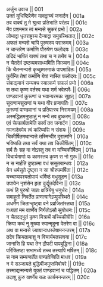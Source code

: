 अर्जुन उवाच ||	001    
उक्तं युधिष्ठिरेणैव यावद्वाच्यं जनार्दन |	001a  
तव वाक्यं तु मे श्रुत्वा प्रतिभाति परंतप ||	001c  
नैव प्रशममत्र त्वं मन्यसे सुकरं प्रभो |	002a  
लोभाद्वा धृतराष्ट्रस्य दैन्याद्वा समुपस्थितात् ||	002c  
अफलं मन्यसे चापि पुरुषस्य पराक्रमम् |	003a  
न चान्तरेण कर्माणि पौरुषेण फलोदयः ||	003c  
तदिदं भाषितं वाक्यं तथा च न तथैव च |	004a  
न चैतदेवं द्रष्टव्यमसाध्यमिति किञ्चन ||	004c  
किं चैतन्मन्यसे कृच्छ्रमस्माकं पापमादितः |	005a  
कुर्वन्ति तेषां कर्माणि येषां नास्ति फलोदयः ||	005c  
संपाद्यमानं सम्यक्च स्यात्कर्म सफलं प्रभो |	006a  
स तथा कृष्ण वर्तस्व यथा शर्म भवेत्परैः ||	006c  
पाण्डवानां कुरूणां च भवान्परमकः सुहृत् |	007a  
सुराणामसुराणां च यथा वीर प्रजापतिः ||	007c  
कुरूणां पाण्डवानां च प्रतिपत्स्व निरामयम् |	008a  
अस्मद्धितमनुष्ठातुं न मन्ये तव दुष्करम् ||	008c  
एवं चेत्कार्यतामेति कार्यं तव जनार्दन |	009a  
गमनादेवमेव त्वं करिष्यसि न संशयः ||	009c  
चिकीर्षितमथान्यत्ते तस्मिन्वीर दुरात्मनि |	010a  
भविष्यति तथा सर्वं यथा तव चिकीर्षितम् ||	010c  
शर्म तैः सह वा नोऽस्तु तव वा यच्चिकीर्षितम् |	011a  
विचार्यमाणो यः कामस्तव कृष्ण स नो गुरुः ||	011c  
न स नार्हति दुष्टात्मा वधं ससुतबान्धवः |	012a  
येन धर्मसुते दृष्ट्वा न सा श्रीरुपमर्षिता ||	012c  
यच्चाप्यपश्यतोपायं धर्मिष्ठं मधुसूदन |	013a  
उपायेन नृशंसेन हृता दुर्द्यूतदेविना ||	013c  
कथं हि पुरुषो जातः क्षत्रियेषु धनुर्धरः |	014a  
समाहूतो निवर्तेत प्राणत्यागेऽप्युपस्थिते ||	014c  
अधर्मेण जितान्दृष्ट्वा वने प्रव्रजितांस्तथा |	015a  
वध्यतां मम वार्ष्णेय निर्गतोऽसौ सुयोधनः ||	015c  
न चैतदद्भुतं कृष्ण मित्रार्थे यच्चिकीर्षसि |	016a  
क्रिया कथं नु मुख्या स्यान्मृदुना वेतरेण वा ||	016c  
अथ वा मन्यसे ज्यायान्वधस्तेषामनन्तरम् |	017a  
तदेव क्रियतामाशु न विचार्यमतस्त्वया ||	017c  
जानासि हि यथा तेन द्रौपदी पापबुद्धिना |	018a  
परिक्लिष्टा सभामध्ये तच्च तस्यापि मर्षितम् ||	018c  
स नाम सम्यग्वर्तेत पाण्डवेष्विति माधव |	019a  
न मे सञ्जायते बुद्धिर्बीजमुप्तमिवोषरे ||	019c  
तस्माद्यन्मन्यसे युक्तं पाण्डवानां च यद्धितम् |	020a  
तदाशु कुरु वार्ष्णेय यन्नः कार्यमनन्तरम् ||	020c  
